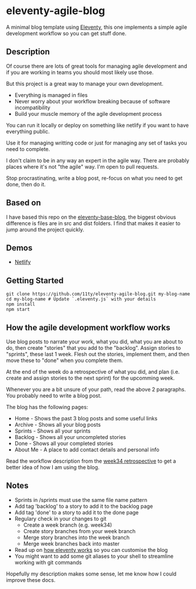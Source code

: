 # eleventy-agile-blog

A minimal blog template using [Eleventy](https://github.com/11ty/eleventy), this one implements a simple agile development workflow so you can get stuff done.

## Description

Of course there are lots of great tools for managing agile development and if you are working in teams you should most likely use those. 

But this project is a great way to manage your own development.

- Everything is managed in files
- Never worry about your workflow breaking because of software incompatibility
- Build your muscle memory of the agile development process

You can run it locally or deploy on something like netlify if you want to have everything public.

Use it for managing writting code or just for managing any set of tasks you need to complete.

I don't claim to be in any way an expert in the agile way. There are probably places where it's not "the agile" way. I'm open to pull requests.

Stop procrastinating, write a blog post, re-focus on what you need to get done, then do it.

## Based on

I have based this repo on the [eleventy-base-blog](https://github.com/11ty/eleventy-base-blog), the biggest obvious difference is files are in src and dist folders. I find that makes it easier to jump around the project quickly.

## Demos

* [Netlify](https://festive-haibt-b7ead0.netlify.app)

## Getting Started

```
git clone https://github.com/11ty/eleventy-agile-blog.git my-blog-name
cd my-blog-name # Update `.eleventy.js` with your details
npm install
npm start
```

## How the agile development workflow works

Use blog posts to narrate your work, what you did, what you are about to do, then create "stories" that you add to the "backlog". Assign stories to "sprints", these last 1 week. Flesh out the stories, implement them, and then move these to "done" when you complete them. 

At the end of the week do a retrospective of what you did, and plan (i.e. create and assign stories to the next sprint) for the upcomming week.

Whenever you are a bit unsure of your path, read the above 2 paragraphs. You probably need to write a blog post.

The blog has the following pages:

- Home - Shows the past 3 blog posts and some useful links
- Archive - Shows all your blog posts
- Sprints - Shows all your sprints
- Backlog - Shows all your uncompleted stories
- Done - Shows all your completed stories
- About Me - A place to add contact details and personal info

Read the workflow description from the [week34 retrospective](https://festive-haibt-b7ead0.netlify.app/stories/retrospective-week34/) to get a better idea of how I am using the blog.

## Notes

- Sprints in /sprints must use the same file name pattern
- Add tag 'backlog' to a story to add it to the backlog page
- Add tag 'done' to a story to add it to the done page
- Regulary check in your changes to git
  - Create a week branch (e.g. week34)
  - Create story branches from your week branch
  - Merge story branches into the week branch
  - Merge week branches back into master
- Read up on [how eleventy works](https://www.11ty.dev/docs) so you can customise the blog
- You might want to add some git aliases to your shell to streamline working with git commands

Hopefully my description makes some sense, let me know how I could improve these docs.
